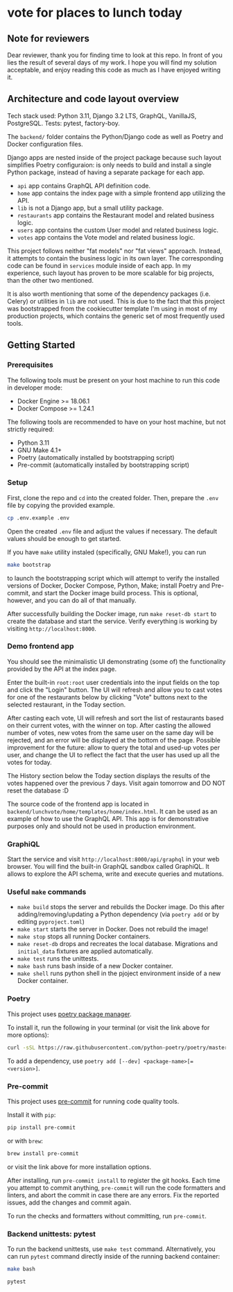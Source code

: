 # vote for places to lunch today

## Note for reviewers

Dear reviewer, thank you for finding time to look at this repo.
In front of you lies the result of several days of my work.
I hope you will find my solution acceptable, and enjoy reading this code as
much as I have enjoyed writing it.


## Architecture and code layout overview

Tech stack used: Python 3.11, Django 3.2 LTS, GraphQL, VanillaJS, PostgreSQL.
Tests: pytest, factory-boy.

The `backend/` folder contains the Python/Django code as well as Poetry and Docker
configuration files.

Django apps are nested inside of the project package because such
layout simplifies Poetry configuraion: is only needs to build and install a single
Python package, instead of having a separate package for each app.

- `api` app contains GraphQL API definition code.
- `home` app contains the index page with a simple frontend app utilizing the API.
- `lib` is not a Django app, but a small utility package.
- `restaurants` app contains the Restaurant model and related business logic.
- `users` app contains the custom User model and related business logic.
- `votes` app contains the Vote model and related business logic.

This project follows neither "fat models" nor "fat views" approach. Instead, it
attempts to contain the business logic in its own layer. The corresponding code
can be found in `services` module inside of each app. In my experience, such
layout has proven to be more scalable for big projects, than the other two mentioned.

It is also worth mentioning that some of the dependency packages (i.e. Celery) or utilities in `lib`
are not used. This is due to the fact that this project was bootstrapped from the
cookiecutter template I'm using in most of my production projects, which contains the
generic set of most frequently used tools.


## Getting Started

### Prerequisites

The following tools must be present on your host machine to run this code in developer
mode:

* Docker Engine >= 18.06.1
* Docker Compose >= 1.24.1

The following tools are recommended to have on your host machine, but not strictly
required:

* Python 3.11
* GNU Make 4.1+
* Poetry (automatically installed by bootstrapping script)
* Pre-commit (automatically installed by bootstrapping script)

### Setup

First, clone the repo and `cd` into the created folder.
Then, prepare the `.env` file by copying the provided example.

```bash
cp .env.example .env
```

Open the created `.env` file and adjust the values if necessary.
The default values should be enough to get started.

If you have `make` utility instaled (specifically, GNU Make!), you can run

```bash
make bootstrap
```

to launch the bootstrapping script which will attempt to verify the installed versions
of Docker, Docker Compose, Python, Make; install Poetry and Pre-commit, and start the
Docker image build process. This is optional, however, and you can do all of that
manually.

After successfully building the Docker image, run `make reset-db start` to create the database and start the service.
Verify everything is working by visiting `http://localhost:8000`.


### Demo frontend app

You should see the minimalistic UI demonstrating (some of) the functionality provided by
the API at the index page.

Enter the built-in `root:root` user credentials into the input fields on the top and
click the "Login" button. The UI will refresh and allow you to cast votes for one of the
restaurants below by clicking "Vote" buttons next to the selected restaurant, in the
Today section.

After casting each vote, UI will refresh and sort the list of restaurants based on their
current votes, with the winner on top. After casting the allowed number of votes, new
votes from the same user on the same day will be rejected, and an error will be
displayed at the bottom of the page. Possible improvement for the future: allow to query
the total and used-up votes per user, and change the UI to reflect the fact that the user
has used up all the votes for today.

The History section below the Today section displays the results of the votes happened
over the previous 7 days. Visit again tomorrow and DO NOT reset the database :D

The source code of the frontend app is located in `backend/lunchvote/home/templates/home/index.html`.
It can be used as an example of how to use the GraphQL API.
This app is for demonstrative purposes only and should not be used in production environment.


### GraphiQL

Start the service and visit `http://localhost:8000/api/graphql` in your web browser.
You will find the built-in GraphQL sandbox called GraphiQL. It allows to explore the API
schema, write and execute queries and mutations.


### Useful `make` commands
- `make build` stops the server and rebuilds the Docker image. Do this after
    adding/removing/updating a Python dependency (via `poetry add` or by editing `pyproject.toml`)
- `make start` starts the server in Docker. Does not rebuild the image!
- `make stop` stops all running Docker containers.
- `make reset-db` drops and recreates the local database. Migrations and `initial_data`
    fixtures are applied automatically.
- `make test` runs the unittests.
- `make bash` runs bash inside of a new Docker container.
- `make shell` runs python shell in the pjoject environment inside of a new Docker
    container.


### Poetry

This project uses [poetry package manager](https://python-poetry.org/).

To install it, run the following in your terminal (or visit the link above for more options):

```bash
curl -sSL https://raw.githubusercontent.com/python-poetry/poetry/master/get-poetry.py | python
```

To add a dependency, use `poetry add [--dev] <package-name>[=<version>]`.


### Pre-commit

This project uses [pre-commit](https://pre-commit.com/) for running code quality tools.

Install it with `pip`:

```bash
pip install pre-commit
```

or with `brew`:

```bash
brew install pre-commit
```

or visit the link above for more installation options.

After installing, run `pre-commit install` to register the git hooks.
Each time you attempt to commit anything, `pre-commit` will run the code formatters and linters,
and abort the commit in case there are any errors. Fix the reported issues, add the changes and commit again.

To run the checks and formatters without committing, run `pre-commit`.


### Backend unittests: pytest

To run the backend unittests, use `make test` command. Alternatively, you can run `pytest` command directly inside of the running backend container:

```bash
make bash

pytest
```
